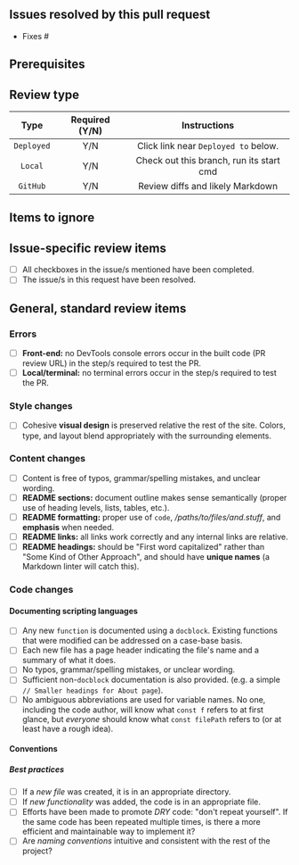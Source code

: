 <!-- PLEASE REMOVE ANY INAPPLICABLE SECTIONS! -->

## Issues resolved by this pull request

<!--

  The vast majority of pull requests will close one or more issues. These
  should be indicated in list format for better readability and to guarantee
  that they will be automatically closed once this pull request is processed:

  * Fixes #27
  * Fixes #21
  * Fixes #44

-->

- Fixes #

## Prerequisites

<!--

  If relevant, indicate any steps the reviewer must complete in order to process
  the request. Note that these steps are NOT items to review but rather a set of
  pre-review instructions which must be undertaken before the actual review can
  occur. Examples include:

  * Checking out a new branch and pushing some changes to test GitHub Actions
  * Intentionally producing an error locally
  * Installing a particular IDE extension

  It is also important to note that things like "Run a `git fetch` then check
  out this branch" should not be included as these steps are implied.

  Instructions should be provided as an ordered list if more than one step is
  present:

  1. Step 1
  2. Step 2
  3. Step 3

-->

## Review type

<!--

  While pull requests frequently cover multiple scenarios, they generally fall
  into one or more of the following categories:

  * DEPLOYED changes, which can be reviewed for front-end PR's at URLs like
    https://pr-THIS_PR_NUMBER.d3pqoo7mq9yhwf.amplifyapp.com where THIS_PR_NUMBER
    is the current PR ID. This can be found using the link in the "Details"
    section of the "AWS Amplify Console Web Preview" section below, then the
    "View more details on AWS Amplify (us-east-1)" after that. These are
    typically front-end changes which can be reviewed from a browser and may not
    require any `git` steps.
  * LOCAL changes, which require the reviewer to check out the branch in
    question and review something in their local development environment.
  * GITHUB changes, which can typically be reviewed in the browser via the diffs
    and rendered Markdown HTML output.

  The request author simply needs to indicate via "Y" or "N" which type/s apply
  in the table below.

-->

|  **Type**  | **Required (Y/N)** |             **Instructions**             |
| :--------: | :----------------: | :--------------------------------------: |
| `Deployed` |        Y/N         |   Click link near `Deployed to` below.   |
|  `Local`   |        Y/N         | Check out this branch, run its start cmd |
|  `GitHub`  |        Y/N         |     Review diffs and likely Markdown     |

## Items to ignore

<!--

  Help the reviewer out by instructing them to overlook these items as they are
  not yet ready for review. For example, this may include existing issues
  related to the current issue/s being fixed, or it may involve desired design
  enhancements on an issue which only addresses functionality.

  * Use list format...
  * ...if more than one item exists.

-->

## Issue-specific review items

<!--

  If this is not already sufficiently defined by the issue/s to be closed,
  describe the items requiring review. Use **checkboxes** instead of lists here
  as they allow GitHub to display "tasks completed" information.

  * [ ] Use checkboxes...
  * [ ] ...to show overall progress at the top of the page.

-->

- [ ] All checkboxes in the issue/s mentioned have been completed.
- [ ] The issue/s in this request have been resolved.

## General, standard review items

<!--

  INSTRUCTIONS: as a general rule, don't mess with anything from here down
  unless you need to remove something (which will likely be the case for most
  pull requests). The idea is to cover all the bases and reduce the chance of
  the reviewer overlooking something important that should be routinely checked.

-->

### Errors

<!--

  This section does NOT include continuous integration pipelines, which are
  assumed to complete successfully before a pull request is even looked at.

-->

- [ ] **Front-end:** no DevTools console errors occur in the built code (PR
      review URL) in the step/s required to test the PR.
- [ ] **Local/terminal:** no terminal errors occur in the step/s required to
      test the PR.

### Style changes

- [ ] Cohesive **visual design** is preserved relative the rest of the site.
      Colors, type, and layout blend appropriately with the surrounding
      elements.

### Content changes

<!--

  This section covers content-specific items to review but does not address
  in-code proofreading of documentation.

  For spell-checks, consider suggesting an online tool such as SpellBoy:
  https://www.spellboy.com/check_spelling/

-->

- [ ] Content is free of typos, grammar/spelling mistakes, and unclear wording.
- [ ] **README sections:** document outline makes sense semantically (proper use
      of heading levels, lists, tables, etc.).
- [ ] **README formatting:** proper use of `code`, _/paths/to/files/and.stuff_,
      and **emphasis** when needed.
- [ ] **README links:** all links work correctly and any internal links are
      relative.
- [ ] **README headings:** should be "First word capitalized" rather than "Some
      Kind of Other Approach", and should have **unique names** (a Markdown
      linter will catch this).

### Code changes

<!--

  This section covers the code-specific items to review such as:

  * Formatting/syntax
  * Naming conventions for files, variables, functions, etc.
  * In-code documentation

  Note that this primarily applies to NEW code only, and the reviewer should
  exercise some level of leniency by taking that into consideration. If there is
  a good opportunity for the request author to document existing code in close
  proximity to code that has been modified for this request, excellent. But it
  should not be a requirement to fix old undocumented messes (unless of course
  that is the purpose of the issue being resolved).

  The goal for this type of code review is not to create a hassle for the
  developer, but rather to get them to answer "yes" to one question:

  "IF YOU WERE TO READ YOUR OWN CODE A YEAR FROM NOW, WOULD YOU UNDERSTAND IT?"

  Future-proofing code is one of the most challenging aspects of development,
  but with a solid foundation of basic standards and consistent code review the
  process should ultimately become more natural and consistent.

-->

#### Documenting scripting languages

- [ ] Any new `function` is documented using a `docblock`. Existing functions
      that were modified can be addressed on a case-base basis.
- [ ] Each new file has a page header indicating the file's name and a summary
      of what it does.
- [ ] No typos, grammar/spelling mistakes, or unclear wording.
- [ ] Sufficient non-`docblock` documentation is also provided. (e.g. a simple
      `// Smaller headings for About page`).
- [ ] No ambiguous abbreviations are used for variable names. No one, including
      the code author, will know what `const f` refers to at first glance, but
      _everyone_ should know what `const filePath` refers to (or at least have a
      rough idea).

#### Conventions

<!--

  From a broader perspective, this section covers general best practices in
  terms of code maintenance and upkeep. Some core tenets include:

  * Consistent formatting/syntax
  * Intuitive, consistent naming conventions for files, variables, functions,
    etc.
  * DRY code ("don't repeat yourself")

-->

##### Best practices

- [ ] If a _new file_ was created, it is in an appropriate directory.
- [ ] If _new functionality_ was added, the code is in an appropriate file.
- [ ] Efforts have been made to promote _DRY_ code: "don't repeat yourself". If
      the same code has been repeated multiple times, is there a more efficient
      and maintainable way to implement it?
- [ ] Are _naming conventions_ intuitive and consistent with the rest of the
      project?
